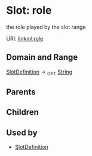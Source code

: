 
# Slot: role


the role played by the slot range

URI: [linkml:role](https://w3id.org/linkml/role)


## Domain and Range

[SlotDefinition](SlotDefinition.md) &#8594;  <sub>OPT</sub> [String](String.md)

## Parents


## Children


## Used by

 * [SlotDefinition](SlotDefinition.md)
